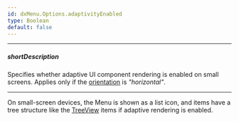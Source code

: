 ```yaml
---
id: dxMenu.Options.adaptivityEnabled
type: Boolean
default: false
---
```

---
##### shortDescription
Specifies whether adaptive UI component rendering is enabled on small screens. Applies only if the [orientation](/api-reference/10%20UI%20Widgets/dxMenu/1%20Configuration/orientation.md '/Documentation/ApiReference/UI_Components/dxMenu/Configuration/#orientation') is *"horizontal"*.

---
On small-screen devices, the Menu is shown as a list icon, and items have a tree structure like the [TreeView](/concepts/05%20Widgets/TreeView/00%20Overview.md '/Documentation/Guide/UI_Components/TreeView/Overview/') items if adaptive rendering is enabled.

